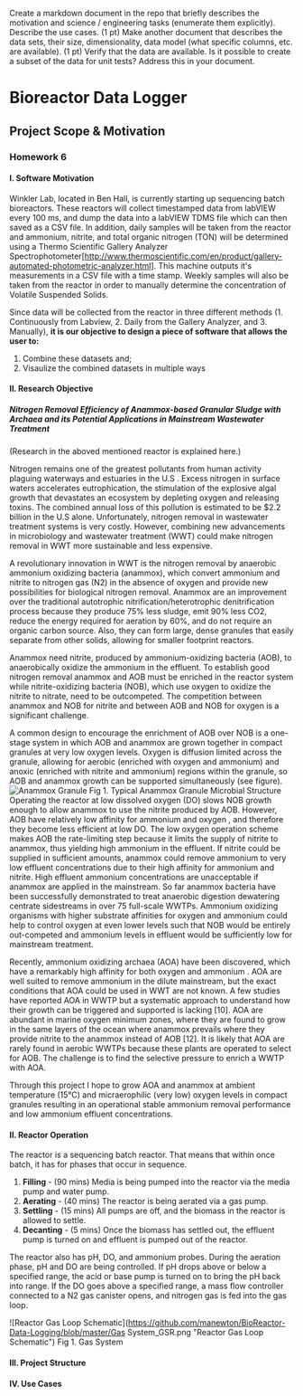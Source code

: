 Create a markdown document in the repo that briefly describes the motivation and science / engineering tasks (enumerate them explicitly). Describe the use cases.  (1 pt)
Make another document that describes the data sets, their size, dimensionality, data model (what specific columns, etc. are available). (1 pt) Verify that the data are available.  Is it possible to create a subset of the data for unit tests?  Address this in your document.

# Bioreactor Data Logger
## Project Scope & Motivation
### Homework 6
#### I. Software Motivation
Winkler Lab, located in Ben Hall, is currently starting up sequencing batch bioreactors.  These reactors will collect timestamped data from labVIEW every 100 ms, and dump the data into a labVIEW TDMS file which can then saved as a CSV file.  In addition, daily samples will be taken from the reactor and ammonium, nitrite, and total organic nitrogen (TON) will be determined using a Thermo Scientific Gallery Analyzer Spectrophotometer[http://www.thermoscientific.com/en/product/gallery-automated-photometric-analyzer.html].  This machine outputs it's measurements in a CSV file with a time stamp.  Weekly samples will also be taken from the reactor in order to manually determine the concentration of Volatile Suspended Solids.  

Since data will be collected from the reactor in three different methods (1. Continuously from Labview, 2. Daily from the Gallery Analyzer, and 3. Manually), **it is our objective to design a piece of software that allows the user to:** 
1. Combine these datasets and;
2. Visaulize the combined datasets in multiple ways

#### II. Research Objective
##### Nitrogen Removal Efficiency of Anammox-based Granular Sludge with Archaea and its Potential Applications in Mainstream Wastewater Treatment
(Research in the aboved mentioned reactor is explained here.)

Nitrogen remains one of the greatest pollutants from human activity plaguing waterways and estuaries in the U.S .  Excess nitrogen in surface waters accelerates eutrophication, the stimulation of the explosive algal growth that devastates an ecosystem by depleting oxygen and releasing toxins. The combined annual loss of this pollution is estimated to be $2.2 billion in the U.S alone.  Unfortunately, nitrogen removal in wastewater treatment systems is very costly.  However, combining new advancements in microbiology and wastewater treatment (WWT) could make nitrogen removal in WWT more sustainable and less expensive.

A revolutionary innovation in WWT is the nitrogen removal by anaerobic ammonium oxidizing bacteria (anammox), which convert ammonium and nitrite to nitrogen gas (N2) in the absence of oxygen and provide new possibilities for biological nitrogen removal. Anammox are an improvement over the traditional autotrophic nitrification/heterotrophic denitrification process because they produce 75% less sludge, emit 90% less CO2, reduce the energy required for aeration by 60%, and do not require an organic carbon source. Also, they can form large, dense granules that easily separate from other solids, allowing for smaller footprint reactors.

Anammox need nitrite, produced by ammonium-oxidizing bacteria (AOB), to anaerobically oxidize the ammonium in the effluent. To establish good nitrogen removal anammox and AOB must be enriched in the reactor system while nitrite-oxidizing bacteria (NOB), which use oxygen to oxidize the nitrite to nitrate, need to be outcompeted. The competition between anammox and NOB for nitrite and between AOB and NOB for oxygen is a significant challenge. 

A common design to encourage the enrichment of AOB over NOB is a one-stage system in which AOB and anammox are grown together in compact granules at very low oxygen levels. Oxygen is diffusion limited across the granule, allowing for aerobic (enriched with oxygen and ammonium) and anoxic (enriched with nitrite and ammonium) regions within the granule, so AOB and anammox growth can be supported simultaneously (see figure).
![Anammox Granule](https://github.com/manewton/BioReactor-Data-Logging/blob/master/Granule.png "Typical Anammox Granule Microbial Structure")
Fig 1. Typical Anammox Granule Microbial Structure
Operating the reactor at low dissolved oxygen (DO) slows NOB growth enough to allow anammox to use the nitrite produced by AOB. However, AOB have relatively low affinity for ammonium and oxygen , and therefore they become less efficient at low DO.  The low oxygen operation scheme makes AOB the rate-limiting step because it limits the supply of nitrite to anammox, thus yielding high ammonium in the effluent. If nitrite could be supplied in sufficient amounts, anammox could remove ammonium to very low effluent concentrations due to their high affinity for ammonium and nitrite. High effluent ammonium concentrations are unacceptable if anammox are applied in the mainstream.  So far anammox bacteria have been successfully demonstrated to treat anaerobic digestion dewatering centrate sidestreams in over 75 full-scale WWTPs. Ammonium oxidizing organisms with higher substrate affinities for oxygen and ammonium could help to control oxygen at even lower levels such that NOB would be entirely out-competed and ammonium levels in effluent would be sufficiently low for mainstream treatment.

Recently, ammonium oxidizing archaea (AOA) have been discovered, which have a remarkably high affinity for both oxygen and ammonium . AOA are well suited to remove ammonium in the dilute mainstream, but the exact conditions that AOA could be used in WWT are not known. A few studies have reported AOA in WWTP but a systematic approach to understand how their growth can be triggered and supported is lacking [10]. AOA are abundant in marine oxygen minimum zones, where they are found to grow in the same layers of the ocean where anammox prevails where they provide nitrite to the anammox instead of AOB [12]. It is likely that AOA are rarely found in aerobic WWTPs because these plants are operated to select for AOB. The challenge is to find the selective pressure to enrich a WWTP with AOA. 

Through this project I hope to grow AOA and anammox at ambient temperature (15°C) and micraerophilic (very low) oxygen levels in compact granules resulting in an operational stable ammonium removal performance and low ammonium effluent concentrations.

#### II. Reactor Operation
The reactor is a sequencing batch reactor.  That means that within once batch, it has for phases that occur in sequence.
1. **Filling** - (90 mins) Media is being pumped into the reactor via the media pump and water pump.
2. **Aerating** - (40 mins) The reactor is being aerated via a gas pump.
3. **Settling** - (15 mins) All pumps are off, and the biomass in the reactor is allowed to settle.
4. **Decanting** - (5 mins) Once the biomass has settled out, the effluent pump is turned on and effluent is pumped out of the reactor.

The reactor also has pH, DO, and ammonium probes.  During the aeration phase, pH and DO are being controlled.  If pH drops above or below a specified range, the acid or base pump is turned on to bring the pH back into range.  If the DO goes above a specified range, a mass flow controller connected to a N2 gas canister opens, and nitrogen gas is fed into the gas loop.  

![Reactor Gas Loop Schematic](https://github.com/manewton/BioReactor-Data-Logging/blob/master/Gas System_GSR.png "Reactor Gas Loop Schematic")
Fig 1. Gas System

#### III. Project Structure

#### IV. Use Cases


